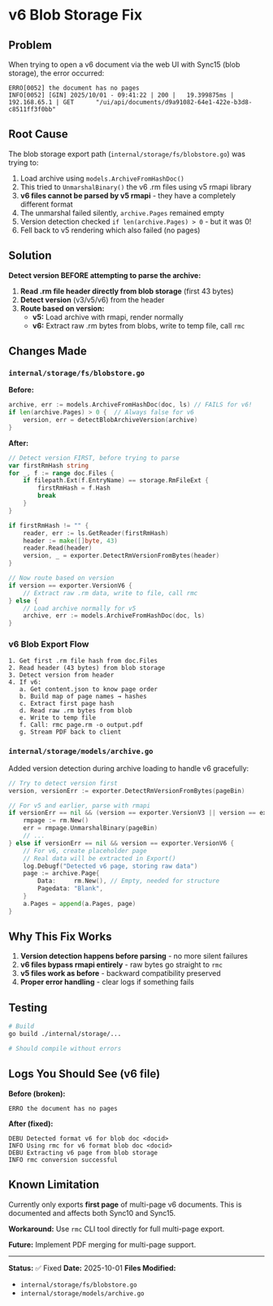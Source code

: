 # v6 Blob Storage Fix

## Problem

When trying to open a v6 document via the web UI with Sync15 (blob storage), the error occurred:
```
ERRO[0052] the document has no pages
INFO[0052] [GIN] 2025/10/01 - 09:41:22 | 200 |   19.399875ms |    192.168.65.1 | GET      "/ui/api/documents/d9a91082-64e1-422e-b3d8-c8511ff3f0bb"
```

## Root Cause

The blob storage export path (`internal/storage/fs/blobstore.go`) was trying to:
1. Load archive using `models.ArchiveFromHashDoc()`
2. This tried to `UnmarshalBinary()` the v6 .rm files using v5 rmapi library
3. **v6 files cannot be parsed by v5 rmapi** - they have a completely different format
4. The unmarshal failed silently, `archive.Pages` remained empty
5. Version detection checked `if len(archive.Pages) > 0` - but it was 0!
6. Fell back to v5 rendering which also failed (no pages)

## Solution

**Detect version BEFORE attempting to parse the archive:**

1. **Read .rm file header directly from blob storage** (first 43 bytes)
2. **Detect version** (v3/v5/v6) from the header
3. **Route based on version:**
   - **v5:** Load archive with rmapi, render normally
   - **v6:** Extract raw .rm bytes from blobs, write to temp file, call `rmc`

## Changes Made

### `internal/storage/fs/blobstore.go`

**Before:**
```go
archive, err := models.ArchiveFromHashDoc(doc, ls) // FAILS for v6!
if len(archive.Pages) > 0 {  // Always false for v6
    version, err = detectBlobArchiveVersion(archive)
}
```

**After:**
```go
// Detect version FIRST, before trying to parse
var firstRmHash string
for _, f := range doc.Files {
    if filepath.Ext(f.EntryName) == storage.RmFileExt {
        firstRmHash = f.Hash
        break
    }
}

if firstRmHash != "" {
    reader, err := ls.GetReader(firstRmHash)
    header := make([]byte, 43)
    reader.Read(header)
    version, _ = exporter.DetectRmVersionFromBytes(header)
}

// Now route based on version
if version == exporter.VersionV6 {
    // Extract raw .rm data, write to file, call rmc
} else {
    // Load archive normally for v5
    archive, err := models.ArchiveFromHashDoc(doc, ls)
}
```

### v6 Blob Export Flow

```
1. Get first .rm file hash from doc.Files
2. Read header (43 bytes) from blob storage
3. Detect version from header
4. If v6:
   a. Get content.json to know page order
   b. Build map of page names → hashes
   c. Extract first page hash
   d. Read raw .rm bytes from blob
   e. Write to temp file
   f. Call: rmc page.rm -o output.pdf
   g. Stream PDF back to client
```

### `internal/storage/models/archive.go`

Added version detection during archive loading to handle v6 gracefully:

```go
// Try to detect version first
version, versionErr := exporter.DetectRmVersionFromBytes(pageBin)

// For v5 and earlier, parse with rmapi
if versionErr == nil && (version == exporter.VersionV3 || version == exporter.VersionV5) {
    rmpage := rm.New()
    err = rmpage.UnmarshalBinary(pageBin)
    // ...
} else if versionErr == nil && version == exporter.VersionV6 {
    // For v6, create placeholder page
    // Real data will be extracted in Export()
    log.Debugf("Detected v6 page, storing raw data")
    page := archive.Page{
        Data:     rm.New(), // Empty, needed for structure
        Pagedata: "Blank",
    }
    a.Pages = append(a.Pages, page)
}
```

## Why This Fix Works

1. **Version detection happens before parsing** - no more silent failures
2. **v6 files bypass rmapi entirely** - raw bytes go straight to `rmc`
3. **v5 files work as before** - backward compatibility preserved
4. **Proper error handling** - clear logs if something fails

## Testing

```bash
# Build
go build ./internal/storage/...

# Should compile without errors
```

## Logs You Should See (v6 file)

**Before (broken):**
```
ERRO the document has no pages
```

**After (fixed):**
```
DEBU Detected format v6 for blob doc <docid>
INFO Using rmc for v6 format blob doc <docid>
DEBU Extracting v6 page from blob storage
INFO rmc conversion successful
```

## Known Limitation

Currently only exports **first page** of multi-page v6 documents. This is documented and affects both Sync10 and Sync15.

**Workaround:** Use `rmc` CLI tool directly for full multi-page export.

**Future:** Implement PDF merging for multi-page support.

---

**Status:** ✅ Fixed
**Date:** 2025-10-01
**Files Modified:**
- `internal/storage/fs/blobstore.go`
- `internal/storage/models/archive.go`